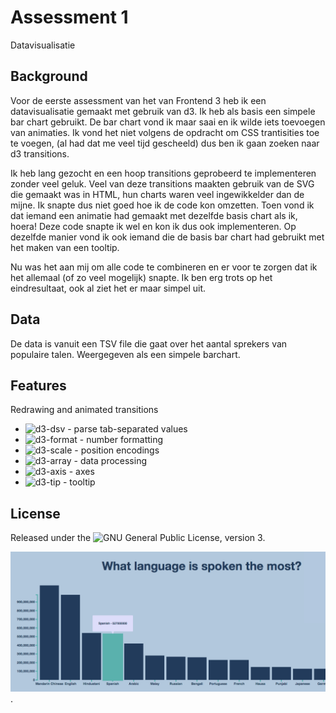 # Assessment 1
Datavisualisatie

## Background
Voor de eerste assessment van het van Frontend 3 heb ik een datavisualisatie gemaakt met gebruik van d3. Ik heb als basis een simpele bar chart gebruikt. De bar chart vond ik maar saai en ik wilde iets toevoegen van animaties. Ik vond het niet volgens de opdracht om CSS trantisities toe te voegen, (al had dat me veel tijd gescheeld) dus ben ik gaan zoeken naar d3 transitions.

Ik heb lang gezocht en een hoop transitions geprobeerd te implementeren zonder veel geluk. Veel van deze transitions maakten gebruik van de SVG die gemaakt was in HTML, hun charts waren veel ingewikkelder dan de mijne. Ik snapte dus niet goed hoe ik de code kon omzetten. Toen vond ik dat iemand een animatie had gemaakt met dezelfde basis chart als ik, hoera! Deze code snapte ik wel en kon ik dus ook implementeren. Op dezelfde manier vond ik ook iemand die de basis bar chart had gebruikt met het maken van een tooltip. 

Nu was het aan mij om alle code te combineren en er voor te zorgen dat ik het allemaal (of zo veel mogelijk) snapte. Ik ben erg trots op het eindresultaat, ook al ziet het er maar simpel uit.


## Data
De data is vanuit een TSV file die gaat over het aantal sprekers van populaire talen. Weergegeven als een simpele barchart.

## Features
Redrawing and animated transitions

 *   ![d3-dsv](https://github.com/d3/d3-dsv) - parse tab-separated values
 *   ![d3-format](https://github.com/d3/d3-format) - number formatting
 *   ![d3-scale](https://github.com/d3/d3-scale) - position encodings
 *   ![d3-array](https://github.com/d3/d3-array) - data processing
 *   ![d3-axis](https://github.com/d3/d3-axis) - axes
 *   ![d3-tip](https://github.com/caged/d3-tip) - tooltip

## License

Released under the ![GNU General Public License, version 3.](https://opensource.org/licenses/GPL-3.0)


![Preview Assessment 1](preview.png).
